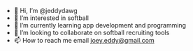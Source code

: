 - 👋 Hi, I’m @jeddydawg
- 👀 I’m interested in softball
- 🌱 I’m currently learning app development and programming
- 💞️ I’m looking to collaborate on softball recruiting tools
- 📫 How to reach me email joey.eddy@gmail.com

<!---
jeddydawg/jeddydawg is a ✨ special ✨ repository because its `README.md` (this file) appears on your GitHub profile.
You can click the Preview link to take a look at your changes.
--->
